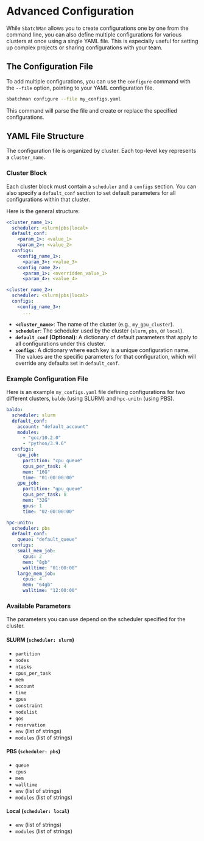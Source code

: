 # Advanced Configuration

While `SbatchMan` allows you to create configurations one by one from the command line, you can also define multiple configurations for various clusters at once using a single YAML file. This is especially useful for setting up complex projects or sharing configurations with your team.

## The Configuration File

To add multiple configurations, you can use the `configure` command with the `--file` option, pointing to your YAML configuration file.

```bash
sbatchman configure --file my_configs.yaml
```

This command will parse the file and create or replace the specified configurations.

## YAML File Structure

The configuration file is organized by cluster. Each top-level key represents a `cluster_name`.

### Cluster Block

Each cluster block must contain a `scheduler` and a `configs` section. You can also specify a `default_conf` section to set default parameters for all configurations within that cluster.

Here is the general structure:

```yaml
<cluster_name_1>:
  scheduler: <slurm|pbs|local>
  default_conf:
    <param_1>: <value_1>
    <param_2>: <value_2>
  configs:
    <config_name_1>:
      <param_3>: <value_3>
    <config_name_2>:
      <param_1>: <overridden_value_1>
      <param_4>: <value_4>

<cluster_name_2>:
  scheduler: <slurm|pbs|local>
  configs:
    <config_name_3>:
      ...
```

-   **`<cluster_name>`**: The name of the cluster (e.g., `my_gpu_cluster`).
-   **`scheduler`**: The scheduler used by the cluster (`slurm`, `pbs`, or `local`).
-   **`default_conf` (Optional)**: A dictionary of default parameters that apply to all configurations under this cluster.
-   **`configs`**: A dictionary where each key is a unique configuration name. The values are the specific parameters for that configuration, which will override any defaults set in `default_conf`.

### Example Configuration File

Here is an example `my_configs.yaml` file defining configurations for two different clusters, `baldo` (using SLURM) and `hpc-unitn` (using PBS).

```yaml
baldo:
  scheduler: slurm
  default_conf:
    account: "default_account"
    modules:
      - "gcc/10.2.0"
      - "python/3.9.6"
  configs:
    cpu_job:
      partition: "cpu_queue"
      cpus_per_task: 4
      mem: "16G"
      time: "01-00:00:00"
    gpu_job:
      partition: "gpu_queue"
      cpus_per_task: 8
      mem: "32G"
      gpus: 1
      time: "02-00:00:00"

hpc-unitn:
  scheduler: pbs
  default_conf:
    queue: "default_queue"
  configs:
    small_mem_job:
      cpus: 2
      mem: "8gb"
      walltime: "01:00:00"
    large_mem_job:
      cpus: 4
      mem: "64gb"
      walltime: "12:00:00"
```

### Available Parameters

The parameters you can use depend on the scheduler specified for the cluster.

#### SLURM (`scheduler: slurm`)

-   `partition`
-   `nodes`
-   `ntasks`
-   `cpus_per_task`
-   `mem`
-   `account`
-   `time`
-   `gpus`
-   `constraint`
-   `nodelist`
-   `qos`
-   `reservation`
-   `env` (list of strings)
-   `modules` (list of strings)

#### PBS (`scheduler: pbs`)

-   `queue`
-   `cpus`
-   `mem`
-   `walltime`
-   `env` (list of strings)
-   `modules` (list of strings)

#### Local (`scheduler: local`)

-   `env` (list of strings)
-   `modules` (list of strings)
